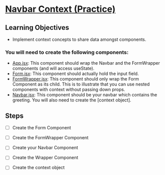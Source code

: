 # [Navbar Context (Practice)](https://login.codingdojo.com/m/754/16735/124700)

## Learning Objectives

- Implement context concepts to share data amongst components.

### You will need to create the following components:

- [App.jsx](./src/App.jsx): This component should wrap the Navbar and the FormWrapper components (and will access useState).
- [Form.jsx](./src/components/Form.jsx): This component should actually hold the input field.
- [FormWrapper.jsx](./src/components/FormWrapper.jsx): This component should only wrap the Form Component as its child. This is to illustrate that you can use nested components with context without passing down props.
- [Navbar.jsx](./src/components/Navbar.jsx): This component should be your navbar which contains the greeting.
You will also need to create the [context object].

## Steps

- [ ] Create the Form Component

- [ ] Create the FormWrapper Component

- [ ] Create your Navbar Component

- [ ] Create the Wrapper Component

- [ ] Create the context object
